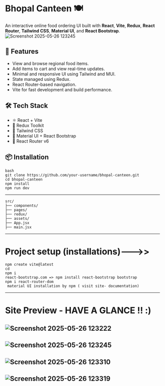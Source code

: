 # Bhopal Canteen 🍽️

An interactive online food ordering UI built with **React**, **Vite**, **Redux**, **React Router**, **Tailwind CSS**, **Material UI**, and **React Bootstrap**.
![Screenshot 2025-05-26 123245](https://github.com/user-attachments/assets/dcb5de3e-64a3-4956-8e15-4d237e1ee89d)
## 🚀 Features

- View and browse regional food items.
- Add items to cart and view real-time updates.
- Minimal and responsive UI using Tailwind and MUI.
- State managed using Redux.
- React Router-based navigation.
- Vite for fast development and build performance.

## 🛠️ Tech Stack

- ⚛️ React + Vite
- 🧠 Redux Toolkit
- 💨 Tailwind CSS
- 🎨 Material UI + React Bootstrap
- 🔁 React Router v6

## 📦 Installation

```
bash
git clone https://github.com/your-username/bhopal-canteen.git
cd bhopal-canteen
npm install
npm run dev
```
--------------------------
```
src/
├── components/
├── pages/
├── redux/
├── assets/
├── App.jsx
├── main.jsx 
```
-----------------
# Project setup (installations)--->>
```
npm create vite@latest
cd 
npm i
react-bootstrap.com => npm install react-bootstrap bootstrap
npm i react-router-dom
 material UI installation by npm ( visit site- documentation)
```
------------------------------

# Site Preview - HAVE A GLANCE !! :)

![Screenshot 2025-05-26 123222](https://github.com/user-attachments/assets/70939b0c-8f8e-4ca4-a686-d0e4c34d3491)
----
![Screenshot 2025-05-26 123245](https://github.com/user-attachments/assets/dcb5de3e-64a3-4956-8e15-4d237e1ee89d)
-----
![Screenshot 2025-05-26 123310](https://github.com/user-attachments/assets/a461f561-317e-4961-991d-fa0254541d70)
----
![Screenshot 2025-05-26 123319](https://github.com/user-attachments/assets/924af5ca-b08b-4fff-b29d-efc263005c92)
---


